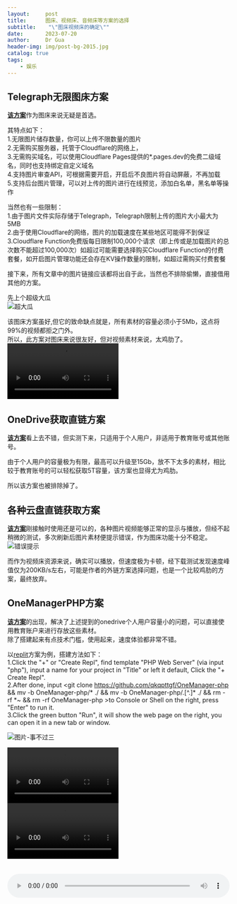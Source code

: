 ```yaml
---
layout:     post
title:      图床、视频床、音频床等方案的选择
subtitle:    "\"图床视频床的确定\""
date:       2023-07-20
author:     Dr Gua
header-img: img/post-bg-2015.jpg
catalog: true
tags:
    - 娱乐
---
```


## Telegraph无限图床方案

[**该方案**](https://github.com/cf-pages/Telegraph-Image)作为图床来说无疑是首选。<br>

其特点如下：<br>
1.无限图片储存数量，你可以上传不限数量的图片<br>
2.无需购买服务器，托管于Cloudflare的网络上，<br>
3.无需购买域名，可以使用Cloudflare Pages提供的*.pages.dev的免费二级域名，同时也支持绑定自定义域名<br>
4.支持图片审查API，可根据需要开启，开启后不良图片将自动屏蔽，不再加载<br>
5.支持后台图片管理，可以对上传的图片进行在线预览，添加白名单，黑名单等操作<br>

当然也有一些限制：<br>
1.由于图片文件实际存储于Telegraph，Telegraph限制上传的图片大小最大为5MB<br>
2.由于使用Cloudflare的网络，图片的加载速度在某些地区可能得不到保证<br>
3.Cloudflare Function免费版每日限制100,000个请求（即上传或是加载图片的总次数不能超过100,000次）如超过可能需要选择购买Cloudflare Function的付费套餐，如开启图片管理功能还会存在KV操作数量的限制，如超过需购买付费套餐<br>

接下来，所有文章中的图片链接应该都将出自于此，当然也不排除偷懒，直接借用其他的方案。<br>

先上个超级大瓜<br>
![超大瓜](https://image.wgsxsm.eu.org/file/0eddd3eb01e93676da3c8.jpg)<br>

该图床方案虽好,但它的致命缺点就是，所有素材的容量必须小于5Mb，这点将99%的视频都拒之门外。<br>
所以，此方案对图床来说很友好，但对视频素材来说，太鸡肋了。<br>
<video controls width="50%">
      <source src="https://image.wgsxsm.eu.org/file/a9d5230d39d6517f58fee.mp4" type="video/mp4">
</video><br>

## OneDrive获取直链方案

[**该方案**](https://mapaler.github.io/GetOneDriveDirectLink)看上去不错，但实测下来，只适用于个人用户，非适用于教育账号或其他账号。<br>

由于个人用户的容量极为有限，最高可以升级至15Gb，放不下太多的素材，相比较于教育账号的可以轻松获取5T容量，该方案也显得尤为鸡肋。<br>

所以该方案也被排除掉了。<br>

## 各种云盘直链获取方案

[**该方案**](https://link.gimhoy.com/)刚接触时使用还是可以的，各种图片视频能够正常的显示与播放，但经不起稍微的测试，多次刷新后图片素材便提示错误，作为图床功能十分不稳定。<br>
![错误提示](https://image.wgsxsm.eu.org/file/d9cc1f077c85c817bdcf7.png)<br>

而作为视频床资源来说，确实可以播放，但速度极为卡顿，经下载测试发现速度峰值仅为200KB/s左右，可能是作者的外链方案选择问题，也是一个比较鸡肋的方案，最终放弃。<br>

## OneManagerPHP方案

[**该方案**](https://github.com/qkqpttgf/OneManager-php)的出现，解决了上述提到的onedrive个人用户容量小的问题，可以直接使用教育账户来进行存放这些素材。<br>
除了搭建起来有点技术门槛，使用起来，速度体验都非常不错。<br>

以[replit](https://replit.com)方案为例，搭建方法如下：<br>
1.Click the "+" or "Create Repl", find template "PHP Web Server" (via input "php"), input a name for your project in "Title" or left it default, Click the "+ Create Repl".<br>
2.After done, input <git clone https://github.com/qkqpttgf/OneManager-php && mv -b OneManager-php/* ./ && mv -b OneManager-php/.[^.]* ./ && rm -rf *~ && rm -rf OneManager-php >to Console or Shell on the right, press "Enter" to run it.<br>
3.Click the green button "Run", it will show the web page on the right, you can open it in a new tab or window.<br>

![图片-事不过三](https://onemanager.wgsxsm.repl.co/forshare/picture/nothing-more-than-three.jpg)<br>

<video controls width="50%">
      <source src="https://onemanager.wgsxsm.repl.co/forshare/video/beautiful-beach.mp4" type="video/mp4">
</video><br>

<video controls width="50%">
      <source src="https://onemanager.wgsxsm.repl.co/forshare/video/dance-cat.mp4" type="video/mp4">
</video><br>

<audio controls src="https://onemanager.wgsxsm.repl.co/forshare/audio/Sold-out.m4a" style="margin-top: 20px; width: 100%"></audio><br>


